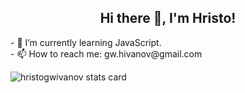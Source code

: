 <h2 align="center">Hi there 👋, I'm Hristo!</h2>
- 🌱 I’m currently learning JavaScript.<br>
- 📫 How to reach me: gw.hivanov@gmail.com

<p>
<img align="center" src="https://github-readme-stats.vercel.app/api/top-langs?username=hristogwivanov&theme=default&title_color=000000&text_color=000000&bg_color=ffffff&hide_border=true&layout=compact" alt="hristogwivanov stats card" /></p>

<!--
**hristogwivanov/hristogwivanov** is a ✨ _special_ ✨ repository because its `README.md` (this file) appears on your GitHub profile.

Here are some ideas to get you started:

- 🔭 I’m currently working on ...
- 🌱 I’m currently learning ...
- 👯 I’m looking to collaborate on ...
- 🤔 I’m looking for help with ...
- 💬 Ask me about ...
- 📫 How to reach me: ...
- 😄 Pronouns: ...
- ⚡ Fun fact: ...
-->
